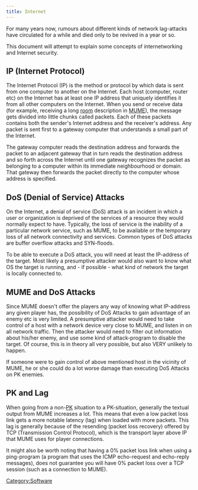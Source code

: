 ```yaml
---
title: Internet
---
```


For many years now, rumours about different kinds of network lag-attacks
have circulated for a while and died only to be revived in a year or so.

This document will attempt to explain some concepts of internetworking
and Internet security.

## IP (Internet Protocol)

The Internet Protocol (IP) is the method or protocol by which data is
sent from one computer to another on the Internet. Each host (computer,
router etc) on the Internet has at least one IP address that uniquely
identifies it from all other computers on the Internet. When you send or
receive data (for example, receiving a long [room](room "wikilink")
description in [MUME](MUME "wikilink")), the message gets divided into
little chunks called packets. Each of these packets contains both the
sender's Internet address and the receiver's address. Any packet is sent
first to a gateway computer that understands a small part of the
Internet.

The gateway computer reads the destination address and forwards the
packet to an adjacent gateway that in turn reads the destination address
and so forth across the Internet until one gateway recognizes the packet
as belonging to a computer within its immediate neighbourhood or domain.
That gateway then forwards the packet directly to the computer whose
address is specified.

## DoS (Denial of Service) Attacks

On the Internet, a denial of service (DoS) attack is an incident in
which a user or organization is deprived of the services of a resource
they would normally expect to have. Typically, the loss of service is
the inability of a particular network service, such as MUME, to be
available or the temporary loss of all network connectivity and
services. Common types of DoS attacks are buffer overflow attacks and
SYN-floods.

To be able to execute a DoS attack, you will need at least the
IP-address of the target. Most likely a presumptive attacker would also
want to know what OS the target is running, and - if possible - what
kind of network the target is locally connected to.

## MUME and DoS Attacks

Since MUME doesn't offer the players any way of knowing what IP-address
any given player has, the possibility of DoS Attacks to gain advantage
of an enemy etc is very limited. A presumptive attacker would need to
take control of a host with a network device very close to MUME, and
listen in on all network traffic. Then the attacker would need to filter
out information about his/her enemy, and use some kind of attack-program
to disable the target. Of course, this is in theory all very possible,
but also VERY unlikely to happen.

If someone were to gain control of above mentioned host in the vicinity
of MUME, he or she could do a lot worse damage than executing DoS
Attacks on PK enemies.

## PK and Lag

When going from a non-[PK](PK "wikilink") situation to a PK-situation,
generally the textual output from MUME increases a lot. This means that
even a low packet loss link gets a more notable latency (lag) when
loaded with more packets. This lag is generally because of the resending
(packet loss recovery) offered by TCP (Transmission Control Protocol),
which is the transport layer above IP that MUME uses for player
connections.

It might also be worth noting that having a 0% packet loss link when
using a ping-program (a program that uses the ICMP echo-request and
echo-reply messages), does not guarantee you will have 0% packet loss
over a TCP session (such as a connection to MUME).

[Category:Software](Category:Software "wikilink")